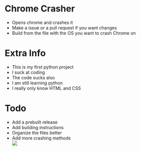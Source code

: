 <h1><strong> Chrome Crasher </strong></h1>
<ul>
  <li>Opens chrome and crashes it</li>
  <li>Make a issue or a pull request if you want changes</li>
  <li>Build from the file with the OS you want to crash Chrome on</li>
  </ul>
<h1><strong>Extra Info</h1></strong>
<ul>
  <li>This is my first python project</li>
  <li>I suck at coding</li>
  <li>The code sucks also</li>
  <li>I am still learning python</li>
  <li>I really only know HTML and CSS</li>
</ul>
<h1><strong> Todo </strong></h1>
<ul>
  <li>Add a prebuilt release</li>
  <li>Add building instructions</li>
  <li>Organize the files better</li>
  <li>Add more crashing methods</li>
<img src='https://external-content.duckduckgo.com/iu/?u=https%3A%2F%2Fmedia.tenor.com%2Fimages%2F8948f2b140de98579b854bd6a0c1c0fe%2Ftenor.gif&f=1&nofb=1'>
